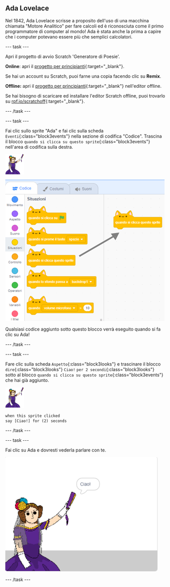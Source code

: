 ## Ada Lovelace

Nel 1842, Ada Lovelace scrisse a proposito dell'uso di una macchina chiamata "Motore Analitico" per fare calcoli ed è riconosciuta come il primo programmatore di computer al mondo! Ada è stata anche la prima a capire che i computer potevano essere più che semplici calcolatori.

--- task ---

Apri il progetto di avvio Scratch 'Generatore di Poesie'.

**Online**: apri il [progetto per principianti](https://scratch.mit.edu/projects/382370095){:target="_blank"}.

Se hai un account su Scratch, puoi farne una copia facendo clic su **Remix**.

**Offline:** apri il [progetto per principianti](http://rpf.io/p/it-IT/beat-the-goalie-go){:target="_blank"} nell'editor offline.

Se hai bisogno di scaricare ed installare l'editor Scratch offline, puoi trovarlo su [rpf.io/scratchoff](http://rpf.io/scratchoff){:target="_blank"}.

--- /task ---

--- task ---

Fai clic sullo sprite "Ada" e fai clic sulla scheda `Eventi`{:class="block3events"} nella sezione di codifica "Codice". Trascina il blocco `quando si clicca su questo sprite`{:class="block3events"} nell'area di codifica sulla destra.

![sprite ada](images/ada-sprite.png)

![trascinando il blocco quando si clicca su questo sprite](images/poetry-click.png)

Qualsiasi codice aggiunto sotto questo blocco verrà eseguito quando si fa clic su Ada!

--- /task ---

--- task ---

Fare clic sulla scheda `Aspetto`{:class="block3looks"} e trascinare il blocco `dire`{:class="block3looks"} `Ciao!` `per 2 secondi`{:class="block3looks"} sotto al blocco `quando si clicca su questo sprite`{:class="block3events"} che hai già aggiunto.

![sprite ada](images/ada-sprite.png)

```blocks3
when this sprite clicked
say [Ciao!] for (2) seconds
```

--- /task ---

--- task ---

Fai clic su Ada e dovresti vederla parlare con te.

![schermata](images/poetry-say-test.png)

--- /task ---